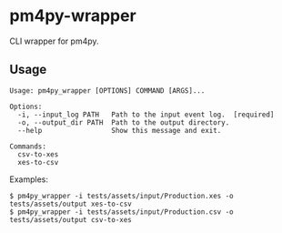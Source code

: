 # pm4py-wrapper

CLI wrapper for pm4py. 

## Usage

```
Usage: pm4py_wrapper [OPTIONS] COMMAND [ARGS]...

Options:
  -i, --input_log PATH   Path to the input event log.  [required]
  -o, --output_dir PATH  Path to the output directory.
  --help                 Show this message and exit.

Commands:
  csv-to-xes
  xes-to-csv

```

Examples:

```shell
$ pm4py_wrapper -i tests/assets/input/Production.xes -o tests/assets/output xes-to-csv
$ pm4py_wrapper -i tests/assets/input/Production.csv -o tests/assets/output csv-to-xes
```
